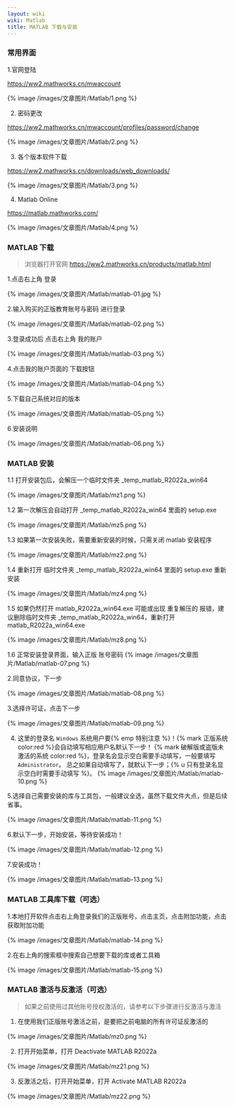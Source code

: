 ```yaml
---
layout: wiki
wiki: Matlab
title: MATLAB 下载与安装
---
```

### 常用界面

1.官网登陆

https://ww2.mathworks.cn/mwaccount

{% image /images/文章图片/Matlab/1.png %}

2. 密码更改

https://ww2.mathworks.cn/mwaccount/profiles/password/change

{% image /images/文章图片/Matlab/2.png %}

3.  各个版本软件下载

https://ww2.mathworks.cn/downloads/web_downloads/

{% image /images/文章图片/Matlab/3.png %}

 4. Matlab Online

https://matlab.mathworks.com/

{% image /images/文章图片/Matlab/4.png %}


### MATLAB 下载

> 浏览器打开官网 https://ww2.mathworks.cn/products/matlab.html

1.点击右上角 登录

{% image /images/文章图片/Matlab/matlab-01.jpg %}

2.输入购买的正版教育账号与密码 进行登录

{% image /images/文章图片/Matlab/matlab-02.png %}

3.登录成功后 点击右上角 我的账户

{% image /images/文章图片/Matlab/matlab-03.png %}


4.点击我的账户页面的 下载按钮

{% image /images/文章图片/Matlab/matlab-04.png %}

5.下载自己系统对应的版本

{% image /images/文章图片/Matlab/matlab-05.png %}


6.安装说明

{% image /images/文章图片/Matlab/matlab-06.png %}

### MATLAB 安装

1.1 打开安装包后，会解压一个临时文件夹 _temp_matlab_R2022a_win64

{% image /images/文章图片/Matlab/mz1.png %}


1.2 第一次解压会自动打开 _temp_matlab_R2022a_win64 里面的 setup.exe

{% image /images/文章图片/Matlab/mz5.png %}

1.3 如果第一次安装失败，需要重新安装的时候，只需关闭 matlab 安装程序

{% image /images/文章图片/Matlab/mz2.png %}

1.4 重新打开 临时文件夹 _temp_matlab_R2022a_win64 里面的 setup.exe 重新安装

{% image /images/文章图片/Matlab/mz4.png %}

1.5 如果仍然打开 matlab_R2022a_win64.exe 可能或出现 重复解压的 报错，建议删除临时文件夹 _temp_matlab_R2022a_win64，重新打开matlab_R2022a_win64.exe

{% image /images/文章图片/Matlab/mz8.png %}

1.6 正常安装登录界面，输入正版 账号密码
{% image /images/文章图片/Matlab/matlab-07.png %}

2.同意协议，下一步

{% image /images/文章图片/Matlab/matlab-08.png %}

3.选择许可证，点击下一步

{% image /images/文章图片/Matlab/matlab-09.png %}

4. 这里的登录名 `Windows` 系统用户要{% emp 特别注意 %}！{% mark 正版系统 color:red %}会自动填写相应用户名默认下一步！
 {% mark 破解版或盗版未激活的系统 color:red %}，登录名会显示空白需要手动填写，一般要填写`Administrator`。
   总之如果自动填写了，就默认下一步；{% u 只有登录名显示空白时需要手动填写 %}。
{% image /images/文章图片/Matlab/matlab-10.png %}

5.选择自己需要安装的库与工具包，一般建议全选，虽然下载文件大点，但是后续省事。

{% image /images/文章图片/Matlab/matlab-11.png %}

6.默认下一步，开始安装，等待安装成功！

{% image /images/文章图片/Matlab/matlab-12.png %}

7.安装成功！

{% image /images/文章图片/Matlab/matlab-13.png %}


### MATLAB 工具库下载（可选）

1.本地打开软件点击右上角登录我们的正版账号，点击主页，点击附加功能，点击获取附加功能

{% image /images/文章图片/Matlab/matlab-14.png %}

2.在右上角的搜索框中搜索自己想要下载的库或者工具箱

{% image /images/文章图片/Matlab/matlab-15.png %}


### MATLAB 激活与反激活（可选）

> 如果之前使用过其他账号授权激活的，请参考以下步骤进行反激活与激活

1. 在使用我们正版账号激活之前，是要把之前电脑的所有许可证反激活的

{% image /images/文章图片/Matlab/mz0.png %}

2. 打开开始菜单，打开  Deactivate MATLAB R2022a

{% image /images/文章图片/Matlab/mz21.png %}

3. 反激活之后，打开开始菜单，打开 Activate MATLAB R2022a

{% image /images/文章图片/Matlab/mz22.png %}





